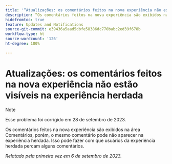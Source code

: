 ```yaml
---
title: '“Atualizações: os comentários feitos na nova experiência não estão visíveis na experiência herdada”'
description: “Os comentários feitos na nova experiência são exibidos na área Comentários, porém, o mesmo comentário pode não aparecer na experiência herdada. Isso pode fazer com que usuários da experiência herdada percam alguns comentários.”
hidefromtoc: true
feature: Updates and Notifications
source-git-commit: e39436a5aad5dbfe58386dc770babc2ed39f678b
workflow-type: ht
source-wordcount: '126'
ht-degree: 100%

---
```



# Atualizações: os comentários feitos na nova experiência não estão visíveis na experiência herdada

>[!NOTE]
>
>Esse problema foi corrigido em 28 de setembro de 2023.

Os comentários feitos na nova experiência são exibidos na área Comentários, porém, o mesmo comentário pode não aparecer na experiência herdada. Isso pode fazer com que usuários da experiência herdada percam alguns comentários.

_Relatado pela primeira vez em 6 de setembro de 2023._
